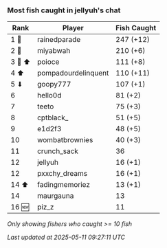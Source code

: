 ### Most fish caught in jellyuh's chat
| Rank | Player | Fish Caught |
|------|--------|-----------|
| 1 🥇  | rainedparade  | 247 (+12) |
| 2 🥈  | miyabwah  | 210 (+6) |
| 3 🥉 ⬆ | poioce  | 111 (+8) |
| 4 ⬆ | pompadourdelinquent  | 110 (+11) |
| 5 ⬇ | goopy777  | 107 (+1) |
| 6  | hello0d  | 81 (+2) |
| 7  | teeto  | 75 (+3) |
| 8  | cptblack_  | 51 (+5) |
| 9  | e1d2f3  | 48 (+5) |
| 10  | wombatbrownies  | 40 (+3) |
| 11  | crunch_sack  | 36 |
| 12  | jellyuh  | 16 (+1) |
| 12  | pxxchy_dreams  | 16 (+1) |
| 14 ⬆ | fadingmemoriez  | 13 (+1) |
| 14  | maurgauna  | 13 |
| 16 🆕 | piz_z  | 11 |

_Only showing fishers who caught >= 10 fish_

_Last updated at 2025-05-11 09:27:11 UTC_